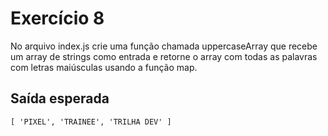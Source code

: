 # Exercício 8

No arquivo index.js crie uma função chamada uppercaseArray que recebe um array de strings como entrada
e retorne o array com todas as palavras com letras maiúsculas usando a função map.


## Saída esperada
```
[ 'PIXEL', 'TRAINEE', 'TRILHA DEV' ]
```
